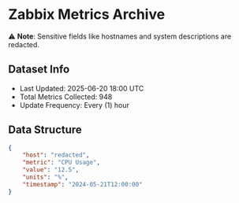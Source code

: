 # Zabbix Metrics Archive

⚠️ **Note**: Sensitive fields like hostnames and system descriptions are redacted.

## Dataset Info
- Last Updated: 2025-06-20 18:00 UTC
- Total Metrics Collected: 948
- Update Frequency: Every (1) hour

## Data Structure
```json
{
    "host": "redacted",
    "metric": "CPU Usage",
    "value": "12.5",
    "units": "%",
    "timestamp": "2024-05-21T12:00:00"
}
```
